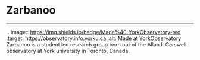 # Zarbanoo
---
.. image:: https://img.shields.io/badge/Made%40-YorkObservatory-red
    :target: https://observatory.info.yorku.ca
    :alt: Made at YorkObservatory
Zarbanoo is a student led research group born out of the Allan I. Carswell observatory at York university in Toronto, Canada.


